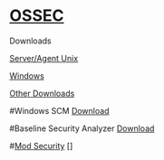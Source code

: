 # [OSSEC](http://ossec.github.io/)
Downloads

[Server/Agent Unix](http://bit.ly/1nE3t7R)

[Windows](http://bit.ly/2h5rZzk)

[Other Downloads](http://bit.ly/2gToMQx)

#Windows SCM
[Download](http://bit.ly/2gzIeDS)

#Baseline Security Analyzer
[Download](http://bit.ly/1IJ6bkg)

#[Mod Security](https://modsecurity.org/)
[]